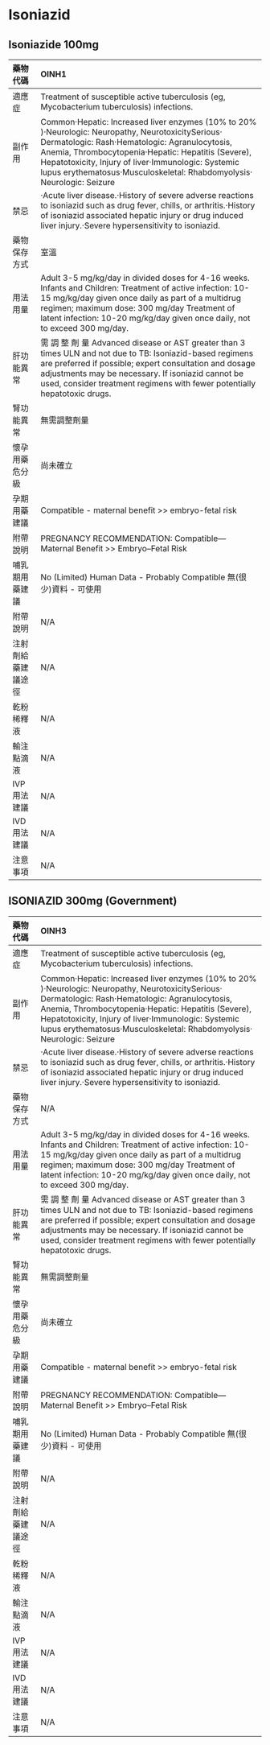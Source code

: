 # Isoniazid

## Isoniazide 100mg

| 藥物代碼 | OINH1 |
| :--- | :--- |
| 適應症 | Treatment of susceptible active tuberculosis \(eg, Mycobacterium tuberculosis\) infections. |
| 副作用 | Common‧Hepatic: Increased liver enzymes \(10% to 20% \)‧Neurologic: Neuropathy, NeurotoxicitySerious‧Dermatologic: Rash‧Hematologic: Agranulocytosis, Anemia, Thrombocytopenia‧Hepatic: Hepatitis \(Severe\), Hepatotoxicity, Injury of liver‧Immunologic: Systemic lupus erythematosus‧Musculoskeletal: Rhabdomyolysis‧Neurologic: Seizure |
| 禁忌 | ‧Acute liver disease.‧History of severe adverse reactions to isoniazid such as drug fever, chills, or arthritis.‧History of isoniazid associated hepatic injury or drug induced liver injury.‧Severe hypersensitivity to isoniazid. |
| 藥物保存方式 | 室溫 |
| 用法用量 | Adult 3-5 mg/kg/day in divided doses for 4-16 weeks. Infants and Children: Treatment of active infection: 10-15 mg/kg/day given once daily as part of a multidrug regimen; maximum dose: 300 mg/day Treatment of latent infection: 10-20 mg/kg/day given once daily, not to exceed 300 mg/day. |
| 肝功能異常 | 需 調 整 劑 量  Advanced disease or AST greater than 3 times ULN and not due to TB: Isoniazid-based regimens are preferred if possible; expert consultation and dosage adjustments may be necessary. If isoniazid cannot be used, consider treatment regimens with fewer potentially hepatotoxic drugs. |
| 腎功能異常 | 無需調整劑量 |
| 懷孕用藥危分級 | 尚未確立 |
| 孕期用藥建議 | Compatible - maternal benefit &gt;&gt; embryo-fetal risk |
| 附帶說明 | PREGNANCY RECOMMENDATION: Compatible—Maternal Benefit &gt;&gt; Embryo–Fetal Risk |
| 哺乳期用藥建議 | No \(Limited\) Human Data - Probably Compatible 無\(很少\)資料 - 可使用 |
| 附帶說明 | N/A |
| 注射劑給藥建議途徑 | N/A |
| 乾粉稀釋液 | N/A |
| 輸注點滴液 | N/A |
| IVP 用法建議 | N/A |
| IVD 用法建議 | N/A |
| 注意事項 | N/A |

## ISONIAZID 300mg \(Government\)

| 藥物代碼 | OINH3 |
| :--- | :--- |
| 適應症 | Treatment of susceptible active tuberculosis \(eg, Mycobacterium tuberculosis\) infections. |
| 副作用 | Common‧Hepatic: Increased liver enzymes \(10% to 20% \)‧Neurologic: Neuropathy, NeurotoxicitySerious‧Dermatologic: Rash‧Hematologic: Agranulocytosis, Anemia, Thrombocytopenia‧Hepatic: Hepatitis \(Severe\), Hepatotoxicity, Injury of liver‧Immunologic: Systemic lupus erythematosus‧Musculoskeletal: Rhabdomyolysis‧Neurologic: Seizure |
| 禁忌 | ‧Acute liver disease.‧History of severe adverse reactions to isoniazid such as drug fever, chills, or arthritis.‧History of isoniazid associated hepatic injury or drug induced liver injury.‧Severe hypersensitivity to isoniazid. |
| 藥物保存方式 | N/A |
| 用法用量 | Adult 3-5 mg/kg/day in divided doses for 4-16 weeks. Infants and Children: Treatment of active infection: 10-15 mg/kg/day given once daily as part of a multidrug regimen; maximum dose: 300 mg/day Treatment of latent infection: 10-20 mg/kg/day given once daily, not to exceed 300 mg/day. |
| 肝功能異常 | 需 調 整 劑 量  Advanced disease or AST greater than 3 times ULN and not due to TB: Isoniazid-based regimens are preferred if possible; expert consultation and dosage adjustments may be necessary. If isoniazid cannot be used, consider treatment regimens with fewer potentially hepatotoxic drugs. |
| 腎功能異常 | 無需調整劑量 |
| 懷孕用藥危分級 | 尚未確立 |
| 孕期用藥建議 | Compatible - maternal benefit &gt;&gt; embryo-fetal risk |
| 附帶說明 | PREGNANCY RECOMMENDATION: Compatible—Maternal Benefit &gt;&gt; Embryo–Fetal Risk |
| 哺乳期用藥建議 | No \(Limited\) Human Data - Probably Compatible 無\(很少\)資料 - 可使用 |
| 附帶說明 | N/A |
| 注射劑給藥建議途徑 | N/A |
| 乾粉稀釋液 | N/A |
| 輸注點滴液 | N/A |
| IVP 用法建議 | N/A |
| IVD 用法建議 | N/A |
| 注意事項 | N/A |

